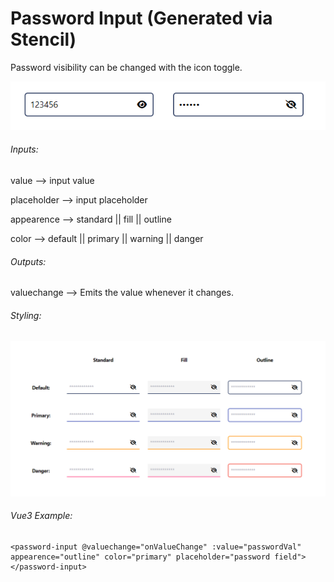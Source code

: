 # Password Input (Generated via Stencil)

Password visibility can be changed with the icon toggle.

![Password Input Visibility](./src/assets/password-input-visibility.png)

###### Inputs:

value --> input value

placeholder --> input placeholder

appearence --> standard || fill || outline

color --> default || primary || warning || danger

###### Outputs:

valuechange --> Emits the value whenever it changes.

###### Styling:

![Password Input Types](./src/assets/password-input-types.png)

###### Vue3 Example:

```
<password-input @valuechange="onValueChange" :value="passwordVal" appearence="outline" color="primary" placeholder="password field"></password-input>
```

